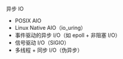 异步 IO

- POSIX AIO
- Linux Native AIO（io_uring）
- 事件驱动的异步 I/O（如 epoll + 非阻塞 I/O）
- 信号驱动 I/O（SIGIO）
- 多线程 + 同步 I/O（伪异步）
